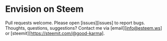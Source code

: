 # Envision on Steem

Pull requests welcome. Please open [issues][issues] to report bugs.  
Thoughts, questions, suggestions? Contact me via [email][info@esteem.ws] or [steemit][https://steemit.com/@good-karma].
